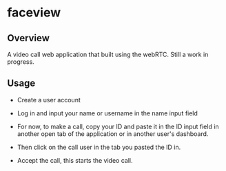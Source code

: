 # faceview

## Overview

A video call web application that built using the webRTC. Still a work in progress.

## Usage

- Create a user account

- Log in and input your name or username in the name input field

- For now, to make a call, copy your ID and paste it in the ID input field in another open tab of the application or in another user's dashboard.

- Then click on the call user in the tab you pasted the ID in.

- Accept the call, this starts the video call.
